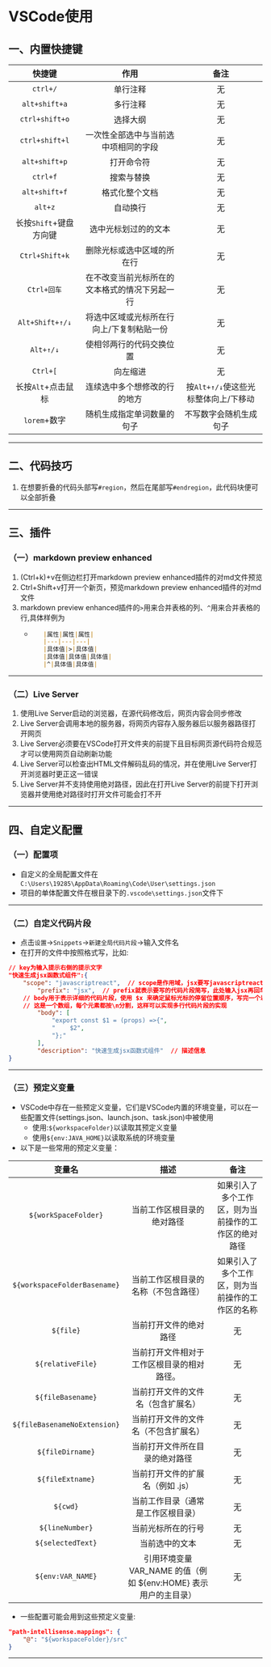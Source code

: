 # VSCode使用

## 一、内置快捷键

|快捷键|作用|备注|
|:---:|:---:|:---:|
|`ctrl+/`|单行注释|无|
|`alt+shift+a`|多行注释|无|
|`ctrl+shift+o`|选择大纲|无|
|`ctrl+shift+l`|一次性全部选中与当前选中项相同的字段|无|
|`alt+shift+p`|打开命令符|无|
|`ctrl+f`|搜索与替换|无|
|`alt+shift+f`|格式化整个文档|无|
|`alt+z`|自动换行|无|
|长按`Shift`+键盘方向键|选中光标划过的的文本|无|
|`Ctrl+Shift+k`|删除光标或选中区域的所在行|无|
|`Ctrl+回车`|在不改变当前光标所在的文本格式的情况下另起一行|无|
|`Alt+Shift+↑/↓`|将选中区域或光标所在行向上/下复制粘贴一份|无|
|`Alt+↑/↓`|使相邻两行的代码交换位置|无|
|`Ctrl+[`|向左缩进|无|
|长按`Alt`+点击鼠标|连续选中多个想修改的行的地方|按`Alt+↑/↓`使这些光标整体向上/下移动|
|`lorem`+数字|随机生成指定单词数量的句子|不写数字会随机生成句子|

---

## 二、代码技巧

1. 在想要折叠的代码头部写`#region`，然后在尾部写`#endregion`，此代码块便可以全部折叠

---

## 三、插件

### （一）markdown preview enhanced
1. (Ctrl+k)+v在侧边栏打开markdown preview enhanced插件的对md文件预览 
2. Ctrl+Shift+v打开一个新页，预览markdown preview enhanced插件的对md文件
3. markdown preview enhanced插件的`>`用来合并表格的列、`^`用来合并表格的行,具体样例为
   + ~~~markdown
        |属性|属性|属性|
        |---|---|---|
        |具体值|>|具体值|
        |具体值|具体值|具体值|
        |^|具体值|具体值|
     ~~~

---

### （二）Live Server

1. 使用Live Server启动的浏览器，在源代码修改后，网页内容会同步修改
2. Live Server会调用本地的服务器，将网页内容存入服务器后以服务器路径打开网页
3. Live Server必须要在VSCode打开文件夹的前提下且目标网页源代码符合规范才可以使用网页自动刷新功能
4. Live Server可以检查出HTML文件解码乱码的情况，并在使用Live Server打开浏览器时更正这一错误
5. Live Server并不支持使用绝对路径，因此在打开Live Server的前提下打开浏览器并使用绝对路径时打开文件可能会打不开

---

## 四、自定义配置

### （一）配置项

+ 自定义的全局配置文件在`C:\Users\19285\AppData\Roaming\Code\User\settings.json`
+ 项目的单体配置文件在根目录下的`.vscode\settings.json`文件下

---

### （二）自定义代码片段

+ 点击`设置`->`Snippets`->`新建全局代码片段`->输入文件名
+ 在打开的文件中按照格式写，比如:

~~~json
// key为输入提示右侧的提示文字
"快速生成jsx函数式组件":{
    "scope": "javascriptreact",  // scope是作用域，jsx要写javascriptreact
		"prefix": "jsx",  // prefix就表示要写的代码片段简写，此处输入jsx再回车就会生成指定代码片段
    // body用于表示详细的代码片段，使用 $x 来确定鼠标光标的停留位置顺序，写完一个以后按Tab到达下一个片段的停留位置
    // 这是一个数组，每个元素都按\n分割，这样可以实现多行代码片段的实现
		"body": [
			"export const $1 = (props) =>{",
			"    $2",
			"};"
		],
		"description": "快速生成jsx函数式组件"  // 描述信息
}
~~~

---

### （三）预定义变量

+ VSCode中存在一些预定义变量，它们是VSCode内置的环境变量，可以在一些配置文件(settings.json、launch.json、task.json)中被使用
  + 使用:`${workspaceFolder}`以读取其预定义变量
  + 使用`${env:JAVA_HOME}`以读取系统的环境变量
+ 以下是一些常用的预定义变量：

|变量名|描述|备注|
|:---:|:---:|:---:|
|`${workSpaceFolder}`|当前工作区根目录的绝对路径|如果引入了多个工作区，则为当前操作的工作区的绝对路径|
|`${workspaceFolderBasename}`|当前工作区根目录的名称（不包含路径）|如果引入了多个工作区，则为当前操作的工作区的名称|
|`${file}`|当前打开文件的绝对路径|无|
|`${relativeFile}`|当前打开文件相对于工作区根目录的相对路径。|无|
|`${fileBasename}`|当前打开文件的文件名（包含扩展名）|无|
|`${fileBasenameNoExtension}`|当前打开文件的文件名（不包含扩展名）|无|
|`${fileDirname}`|当前打开文件所在目录的绝对路径|无|
|`${fileExtname}`|当前打开文件的扩展名（例如 .js）|无|
|`${cwd}`|当前工作目录（通常是工作区根目录）|无|
|`${lineNumber}`|	当前光标所在的行号|无|
|`${selectedText}`|当前选中的文本|无|
|`${env:VAR_NAME}`|引用环境变量 VAR_NAME 的值（例如 ${env:HOME} 表示用户的主目录）|无|

+ 一些配置可能会用到这些预定义变量:

~~~json
"path-intellisense.mappings": {
    "@": "${workspaceFolder}/src"
}
~~~

---